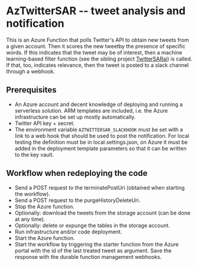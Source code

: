 AzTwitterSAR -- tweet analysis and notification
===============================================

This is an Azure Function that polls Twitter's API to obtain new tweets from
a given account. Then it scores the new tweetby the presence of specific words.
If this indicates that the tweet may be of interest, then a machine learning-based
filter function (see the sibling project
[TwitterSARai](https://github.com/lp-code/TwitterSARai))
is called. If that, too, indicates relevance, then the tweet is posted to a
slack channel through a webhook.


Prerequisites
-------------

* An Azure account and decent knowledge of deploying and running a serverless
  solution. ARM templates are included, i.e.
  the Azure infrastructure can be set up mostly automatically.
* Twitter API key + secret.
* The environment variable `AZTWITTERSAR_SLACKHOOK` must be set with a link
  to a web hook that should be used to post the notification. For local
  testing the definition must be in local.settings.json, on Azure it must
  be added in the deployment template parameters so that it can be written to
  the key vault.


Workflow when redeploying the code
----------------------------------
* Send a POST request to the terminatePostUri (obtained when starting the workflow).
* Send a POST request to the purgeHistoryDeleteUri.
* Stop the Azure function.
* Optionally: download the tweets from the storage account (can be done at any time).
* Optionally: delete or expunge the tables in the storage account.
* Run infrastructure and/or code deployment.
* Start the Azure function.
* Start the workflow by triggering the starter function from the Azure portal
  with the id of the last treated tweet as argument. Save the response with the
  durable function management webhooks.
